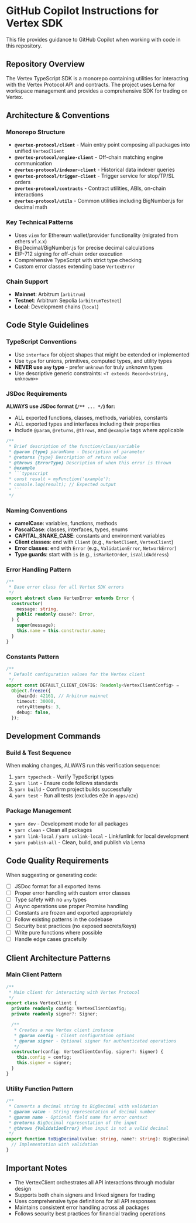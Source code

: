 # GitHub Copilot Instructions for Vertex SDK

This file provides guidance to GitHub Copilot when working with code in this repository.

## Repository Overview

The Vertex TypeScript SDK is a monorepo containing utilities for interacting with the Vertex Protocol API and contracts. The project uses Lerna for workspace management and provides a comprehensive SDK for trading on Vertex.

## Architecture & Conventions

### Monorepo Structure

- **`@vertex-protocol/client`** - Main entry point composing all packages into unified `VertexClient`
- **`@vertex-protocol/engine-client`** - Off-chain matching engine communication
- **`@vertex-protocol/indexer-client`** - Historical data indexer queries
- **`@vertex-protocol/trigger-client`** - Trigger service for stop/TP/SL orders
- **`@vertex-protocol/contracts`** - Contract utilities, ABIs, on-chain interactions
- **`@vertex-protocol/utils`** - Common utilities including BigNumber.js for decimal math

### Key Technical Patterns

- Uses `viem` for Ethereum wallet/provider functionality (migrated from ethers v1.x.x)
- BigDecimal/BigNumber.js for precise decimal calculations
- EIP-712 signing for off-chain order execution
- Comprehensive TypeScript with strict type checking
- Custom error classes extending base `VertexError`

### Chain Support

- **Mainnet**: Arbitrum (`arbitrum`)
- **Testnet**: Arbitrum Sepolia (`arbitrumTestnet`)
- **Local**: Development chains (`local`)

## Code Style Guidelines

### TypeScript Conventions

- Use `interface` for object shapes that might be extended or implemented
- Use `type` for unions, primitives, computed types, and utility types
- **NEVER use `any` type** - prefer `unknown` for truly unknown types
- Use descriptive generic constraints: `<T extends Record<string, unknown>>`

### JSDoc Requirements

**ALWAYS use JSDoc format (`/** ... */`) for:**

- ALL exported functions, classes, methods, variables, constants
- ALL exported types and interfaces including their properties
- Include `@param`, `@returns`, `@throws`, and `@example` tags where applicable

````typescript
/**
 * Brief description of the function/class/variable
 * @param {type} paramName - Description of parameter
 * @returns {type} Description of return value
 * @throws {ErrorType} Description of when this error is thrown
 * @example
 * ```typescript
 * const result = myFunction('example');
 * console.log(result); // Expected output
 * ```
 */
````

### Naming Conventions

- **camelCase**: variables, functions, methods
- **PascalCase**: classes, interfaces, types, enums
- **CAPITAL_SNAKE_CASE**: constants and environment variables
- **Client classes**: end with `Client` (e.g., `MarketClient`, `VertexClient`)
- **Error classes**: end with `Error` (e.g., `ValidationError`, `NetworkError`)
- **Type guards**: start with `is` (e.g., `isMarketOrder`, `isValidAddress`)

### Error Handling Pattern

```typescript
/**
 * Base error class for all Vertex SDK errors
 */
export abstract class VertexError extends Error {
  constructor(
    message: string,
    public readonly cause?: Error,
  ) {
    super(message);
    this.name = this.constructor.name;
  }
}
```

### Constants Pattern

```typescript
/**
 * Default configuration values for the Vertex client
 */
export const DEFAULT_CLIENT_CONFIG: Readonly<VertexClientConfig> =
  Object.freeze({
    chainId: 42161, // Arbitrum mainnet
    timeout: 30000,
    retryAttempts: 3,
    debug: false,
  });
```

## Development Commands

### Build & Test Sequence

When making changes, ALWAYS run this verification sequence:

1. `yarn typecheck` - Verify TypeScript types
2. `yarn lint` - Ensure code follows standards
3. `yarn build` - Confirm project builds successfully
4. `yarn test` - Run all tests (excludes e2e in `apps/e2e`)

### Package Management

- `yarn dev` - Development mode for all packages
- `yarn clean` - Clean all packages
- `yarn link-local` / `yarn unlink-local` - Link/unlink for local development
- `yarn publish-all` - Clean, build, and publish via Lerna

## Code Quality Requirements

When suggesting or generating code:

- [ ] JSDoc format for all exported items
- [ ] Proper error handling with custom error classes
- [ ] Type safety with no `any` types
- [ ] Async operations use proper Promise handling
- [ ] Constants are frozen and exported appropriately
- [ ] Follow existing patterns in the codebase
- [ ] Security best practices (no exposed secrets/keys)
- [ ] Write pure functions where possible
- [ ] Handle edge cases gracefully

## Client Architecture Patterns

### Main Client Pattern

```typescript
/**
 * Main client for interacting with Vertex Protocol
 */
export class VertexClient {
  private readonly config: VertexClientConfig;
  private readonly signer?: Signer;

  /**
   * Creates a new Vertex client instance
   * @param config - Client configuration options
   * @param signer - Optional signer for authenticated operations
   */
  constructor(config: VertexClientConfig, signer?: Signer) {
    this.config = config;
    this.signer = signer;
  }
}
```

### Utility Function Pattern

```typescript
/**
 * Converts a decimal string to BigDecimal with validation
 * @param value - String representation of decimal number
 * @param name - Optional field name for error context
 * @returns BigDecimal representation of the input
 * @throws {ValidationError} When input is not a valid decimal
 */
export function toBigDecimal(value: string, name?: string): BigDecimal {
  // Implementation with validation
}
```

## Important Notes

- The VertexClient orchestrates all API interactions through modular design
- Supports both chain signers and linked signers for trading
- Uses comprehensive type definitions for all API responses
- Maintains consistent error handling across all packages
- Follows security best practices for financial trading operations
